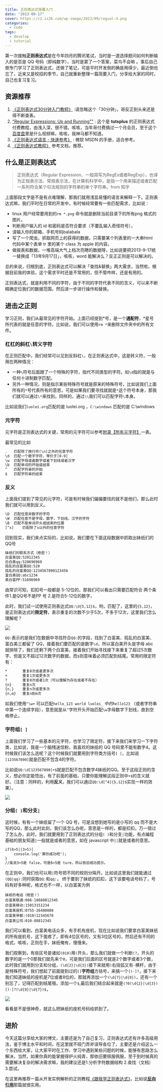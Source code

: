 ```yaml
---
title: 正则表达式简要入门
date: "2013-09-17"
cover: https://c2.is26.com/wp-image/2013/09/regual-4.png
categories:
  - code
tags:
  - develop
  - tutorial
---
```


第一次接触**正则表达式**是在今年四月的腾讯笔试，当时是一道选择题问如何判断输入的是否是 QQ 号码（即纯数字），当时是蒙了一个答案，菜鸟不会嘛 。事后自己倒专门学习了正则表达式，还做了笔记，可是平时开发倒的确是用得少，最近倒也忘了，近来又是校招的季节，自己就重新整理一篇简要入门，分享给大家的同时，自己也复习复习。

## 资源推荐

1. [《正则表达式30分钟入门教程》](https://deerchao.net/tutorials/regex/regex.htm) :请忽略这个「30分钟」，哥反正到头来还是得不断查表。
2. ["Regular Expressions: Up and Running""](https://tutsplus.com/course/regular-expressions-up-and-running/) : 这个是 **tutsplus** 的正则表达式付费教程，由浅入深，很不错。咳咳，当年哥付费搞过一个月会员，至于这个[百度盘](https://pan.baidu.com/share/link?shareid=2178296042&uk=1577447122)里是什么视频嘛，咳咳，我神马都不知道。
3. [《正则表达式语言 - 快速参考》](https://msdn.microsoft.com/zh-cn/library/vstudio/az24scfc.aspx) : 微软 MSDN 的手册，适合参考。
4. [《正则表达式教程》](https://see.xidian.edu.cn/cpp/u/zhengze/) 参考文档，推荐。

## 什么是正则表达式

> 正则表达式（Regular Expression，一般简写为RegEx或者RegExp），也译为正规表示法、常规表示法，在计算机科学中，是指一个用来描述或者匹配一系列符合某个句法规则的字符串的单个字符串。from 知乎

上面那段文字是不是有点难理解，那我们就用浅显易懂的语言来解释一下。正则表达式嘛，我们平时在日常的开发中，有时候经常要有一些匹配需求，比如说：

- linux 用户经常要用到的`rm *.png` 命令就是删除当前目录下的所有png 格式的图片。
- 判断用户输入的 id 和密码是否符合要求（不要乱输入奇怪符号），
- 请输入你的邮箱、手机号码balabala
- 写了一个爬虫，抓取网页上的获得的数据，只需要某个列表里的一大串html 代码中某个表单 tr 里的某个 class 为 apple 的内容。
- 做报表和数据，一堆高端大气上档次亮瞎的数据呀，比如说要把2013-9-17统一替换成「13年9月17日」，咳咳，word 能解决么？反正正则是可以解决的。

总的来说，归根到底，正则表达式可以解决「查找&替换」两大需求，当然啦，根据目前我的体验，这个需求平时还是不常用的，但不管咋样，还是有用的。

正则表达式，就是利用不同的字符，由于不同的字符代表不同的含义，可以来不断精确定位我们的数据范围，然后进一步进行操作和替换。

## 进击之正则

学习正则，我们从最常见的字符开始。上面已经提到*号，是一个**通配符**，*星号所代表的就是任意的字符。比如说，我们可以使用`rm *`来删除文件夹中的所有文件。

### 杠杠的斜杠`\`转义字符

在正则匹配中，我们经常可以见到反斜杠`\`，在正则表达式中，这是转义符，一般用在两种情况：

- 一种`\`符号后面跟了一个特殊的字符，指代不同类型的字符。如`\d`指的就是与任何十进制数字匹配。
- 另外一种情况，则是指示某些特殊符号就是原来的特殊符号，比如说我们上面所有的`*`号代表所有的意思，可是如果我们要寻找就就是`*`这个符号本身，那我们就可以通过`\*`来找到，同样的，通过`\\`我们可以匹配字符`\`本身。

比如说我们`luolei.org`匹配的是 luolei.org ，`C:\windows` 匹配的是 C:\\windows

### 元字符

元字符是正则表达式的关键，常用的元字符可以参考[附录【所有元字符】](https://see.xidian.edu.cn/cpp/html/1427.html)一表。

最常见的比如

```txt
.   匹配除了换行符(\n)之外的任意字符
\d  匹配一个数字字符，等价于[0-9]
\w  匹配字母或者数字或者下划线或者汉字
\b  匹配单词的开始或结束
^   匹配字符串的开始
$   匹配字符串的结束
```

### 反义

上面我们提到了常见的元字符，可是有时候我们偏偏要找的就不是他们，那么此时我们就可以用到反义。

```txt
\D  匹配任意非数字的字符
\W  匹配任意不是字母，数字，下划线，汉字的字符
\B  匹配不是单词开头或结束的位置
[^x]    匹配除了x以外的任意字符
```

回到现实，我们来点实际的，比如说，我们要在下面这段数据中抓取出妹纸们的QQ号

```txt
妹纸们的联系方式（绝密！）
白富美QQ:52012345
白白美qq:520696969
捣乱的白富美QQ:520
捣乱的白富美QQ:1234567890123456
富白美QQ:abc1234
美白富PP:51696969
```

由常识可知，扣扣号一般都是 5-12位的，那我们可以看出只需要匹配符合 两个条件1.是QQ号不是PP 号 2.是符合5-12位的数字，

此时，我们试一试使用正则表达式`QQ:\d{5,12}$`，哟，匹配了，这里的`{5,12}`，是正则表达式的**限定符**，表示重复的次数不少于5次，不多于12次，这里我们怎么理解呢？

![](https://c2.is26.com/wp-image/2013/09/regual-4.png)

`QQ:`表示的是我们在数据中寻找符合`QQ:`的字段，找到了白富美、捣乱的白富美、富白美三都留了 QQ，接着我们要匹配的是数字`\d`，所以富白美开头是字母 abc 就排除了，我们还剩下两个白富美，接着我们开始寻找接下来重复了超过5次数字、但是又不超过12次数字的数据，而`$`则意味着必须匹配到结尾。常用的限定符有：

```txt
*       重复0次或者更多次
+       重复1次或更多次
?       重复0次或者1次（可以理解为存在或者不存在）
{n}     重复n次
{n,}    重复n次或更多次
{n,m}   重复n到m次
```

如我们使用`^\w+` 可以匹配`hello_123 world luolei_` _中的`hello`_`123` （或者字符串中第一个连续字段），意思就是从`^`字符开头开始匹配`\w`字母数字下划线，直到空格停止。

### 字符组`[ ]`

上面我们学习了一些基本的元字符，也学习了限定符，接下来我们来学习一下字符类，比如说，我是一个脑残迷信粉，我喜欢的妹纸的 QQ 号码里不能有数字4。这时候我们该怎么选呢？这个时候我们就要用到字符类方括号`[ ]`，比如说`[123567890]`就是匹配不包含4的字符。

比如说`QQ:\d[123567890]+$`就是匹配不包含数字4妹纸的QQ。至于这段正则的含义，想必你定能悟出，有了前面的基础，只要你能理解这段正则中`+$`的含义就好。（注意：同样的，利用**反义**，我们可以通过`QQ:\d[^4]{5,12}$`实现一样的效果）。

![](https://c2.is26.com/wp-image/2013/09/regual-2.png)

### 分组`( )`和分支`|`

这时候，有有一个妹纸留了一个 QQ 号，可是没想到她写的是小写的 qq 而不是大写的QQ，那么此时此刻，我们该怎么办呢，意思是一样的，都是扣扣，万一错过了怎么办，此时，我们就要用到了正则表达式的分组`( )`和分支`|`功能，有点编程基础的朋友知道`|`一般就是或者的意思，如在 javascript 中`||`就是或者的意思。

```txt
if(6>5||3>5){
    console.log('算你成功吧');
}
//虽说3>5是 false，可是6>5是 ture，所以依旧成功提示。
```

在正则中，我们也可以用`|`符号把不同的规则分隔开。比如说这里我们就能通过`(QQ|qq):`同时获取`QQ:`和`qq:`， 终于要到了妹纸的扣扣，这下该要电话号码了，号码有好多种呢，格式也不一样，以白富美为例

```
妹纸的电话（绝密！）
白富美联通:086-18688812345
白富美移动:15013151234
白富美座机:0755-26480888
白富美帝都:(010)12345678
白富美公司:010-88812345
```

我们可以看到，白富美电话众多，有手机有座机，现在比如说我们要拿白富美妹纸的所有座机号，这下蛋疼了，即有4位区号的，又有3位区号的，然后还有不同的格式，咳咳，正则在手，妹纸俺有，慢慢来。

我们观察到，有些区号是诸如`(010)`用`(`开头，那么我们就做一个判断`(?`，开头的数字的是一个0那我们就先来个`0`，可是我们后面的区号就是2个数字或者3个数，此时我们就用到分支和分组，`(\d{2}|\d{3})`接下来就用`)`右括弧又有`-`横杆，由于是特殊符号，我们想起了前面提到过的`[]`**字符组**方括号，来搞一个`[(-]?`，接下来我们知道妹纸的座机是7位或者8位的，那就再添加一个`(\d{7}|\d{8})`，还有一个别忘了，记得匹配到结尾哦，添加一个`$`,最后我们结合起来就是`(?0(\d{2}|\d{3})[)-]?(\d{8}|\d{7})$`，

![](https://c2.is26.com/wp-image/2013/09/regual-3.png)

看看是不是很神奇，就这么把妹纸的座机号码给抓到了。

## 进阶

今天这篇分享给大家的博文，主要还是为了自己复习，正则表达式还有许多高级用法，鉴于博主水平和时间，在这里就不班门弄斧误导各位了，主要还是介绍这么一个东西给大家，让大家平时在工作、学习中遇到某些问题的时候，能够有思路怎么解决，当然，如果你真的能掌握得炉火纯青，那依旧要佩服佩服，至于到时候真的需要解决复杂的解决需求嘛，我的建议还是1.分析字符数据结构 2.查找（文档） 3.尝试。

在这里再推荐一篇从开发实例解析的正则教程[《跟我学正则表达式》](https://searun.iteye.com/category/61451)，比如说[**反向引用**](https://searun.iteye.com/blog/389186)那篇就很实用。
